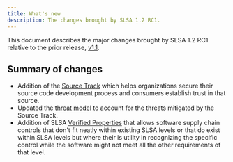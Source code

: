 ```yaml
---
title: What's new
description: The changes brought by SLSA 1.2 RC1.
---
```


This document describes the major changes brought by SLSA 1.2 RC1 relative to
the prior release, [v1.1].

## Summary of changes

-   Addition of the [Source Track](source-requirements) which helps
    organizations secure their source code development process and consumers
    establish trust in that source.
-   Updated the [threat model](threats) to account for the threats mitigated by
    the Source Track.
-   Addition of SLSA [Verified Properties](verified-properties) that allows
    software supply chain controls that don't fit neatly within existing SLSA
    levels or that do exist within SLSA levels but where their is utility in
    recognizing the specific control while the software might not meet all the
    other requirements of that level.

<!-- Footnotes and link definitions -->

[in-toto attestation]: https://github.com/in-toto/attestation
[v1.1]: /spec/v1.1/
